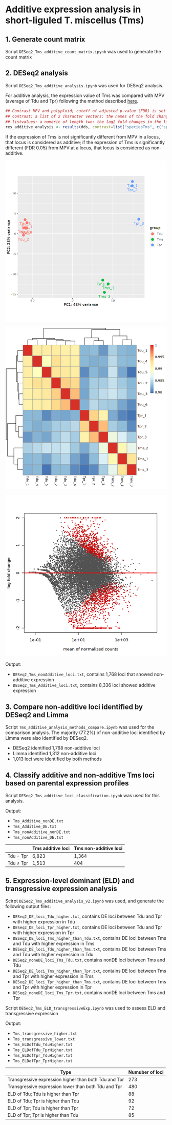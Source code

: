 # Additive expression analysis in short-liguled T. miscellus (Tms)
## 1. Generate count matrix
Script `DESeq2_Tms_additive_count_matrix.ipynb` was used to generate the count matrix

## 2. DESeq2 analysis
Script `DESeq2_Tms_additive_analysis.ipynb` was used for DESeq2 analysis.

For additive analysis, the expression value of Tms was compared with MPV (average of Tdu and Tpr) following the method described [here](https://support.bioconductor.org/p/69104/).
```r
## Contrast MPV and polyploid; cutoff of adjusted p-value (FDR) is set as 0.05; MPV is the baseline for logFC
## contrast: a list of 2 character vectors: the names of the fold changes for the numerator, and the names of the fold changes for the denominator; these names should be elements of resultNames(object)
## listvalues: a numeric of length two: the log2 fold changes in the list are multiplied by these values (only used if a list is provided to contrast)
res_additive_analysis <- results(dds, contrast=list("speciesTms", c("speciesTdu","speciesTpr")), listValues=c(1, -1/2), alpha = 0.05)
```

If the expression of Tms is not significantly different from MPV in a locus, that locus is considered as additive; if the expression of Tms is significantly different (FDR 0.05) from MPV at a locus, that locus is considered as non-additive.

![PCA plot](https://github.com/GatorShan/Tragopogon-Inflorescence-RNA-seq-Analysis/blob/master/Differential_expression_analysis/Additive_exp_Tms/images/Tms_additive_PCA.png)

![Clustering](https://github.com/GatorShan/Tragopogon-Inflorescence-RNA-seq-Analysis/blob/master/Differential_expression_analysis/Additive_exp_Tms/images/Tms_additive_clustering.png)

![MA plot](https://github.com/GatorShan/Tragopogon-Inflorescence-RNA-seq-Analysis/blob/master/Differential_expression_analysis/Additive_exp_Tms/images/Tms_additive_MA.png)

Output:
  - `DESeq2_Tms_nonAdditive_loci.txt`, contains 1,768 loci that showed non-additive expression
  - `DESeq2_Tms_Additive_loci.txt`, contains 8,336 loci showed additive expression
  

## 3. Compare non-additive loci identified by DESeq2 and Limma
Script `Tms_additive_analysis_methods_compare.ipynb` was used for the comparison analysis. The majority (77.2%) of non-additive loci identified by Limma were also identified by DESeq2.
  - DESeq2 identified 1,768 non-additive loci
  - Limma identified 1,312 non-additive loci
  - 1,013 loci were identified by both methods

## 4. Classify additive and non-additive Tms loci based on parental expression profiles
Script `DESeq2_Tms_additive_loci_classification.ipynb` was used for this analysis.

Output:
  - `Tms_Additive_nonDE.txt`
  - `Tms_Additive_DE.txt`
  - `Tms_nonAdditive_nonDE.txt`
  - `Tms_nonAdditive_DE.txt`

| | Tms additive loci | Tms non-additive loci |
| -- | -- | -- |
| Tdu = Tpr | 6,823 | 1,364 |
| Tdu ≠ Tpr | 1,513 | 404 |

## 5. Expression-level dominant (ELD) and transgressive expression analysis
Scirpt `DESeq2_Tms_additive_analysis_v2.ipynb` was used, and generate the following output files:
  - `DESeq2_DE_loci_Tdu_higher.txt`, contains DE loci between Tdu and Tpr with higher expression in Tdu
  - `DESeq2_DE_loci_Tpr_higher.txt`, contains DE loci between Tdu and Tpr with higher expression in Tpr
  - `DESeq2_DE_loci_Tms_higher_than_Tdu.txt`, contains DE loci between Tms and Tdu with higher expression in Tms
  - `DESeq2_DE_loci_Tdu_higher_than_Tms.txt`, contains DE loci between Tms and Tdu with higher expression in Tdu
  - `DESeq2_noneDE_loci_Tms_Tdu.txt`, contains nonDE loci between Tms and Tdu
  - `DESeq2_DE_loci_Tms_higher_than_Tpr.txt`, contains DE loci between Tms and Tpr with higher expression in Tms
  - `DESeq2_DE_loci_Tpr_higher_than_Tms.txt`, contains DE loci between Tms and Tpr with higher expression in Tpr
  - `DESeq2_noneDE_loci_Tms_Tpr.txt`, contains nonDE loci between Tms and Tpr

Script `DESeq2_Tms_ELD_transgressiveExp.ipynb` was used to assess ELD and transgressive expression

Output:
  - `Tms_transgressive_higher.txt`
  - `Tms_transgressive_lower.txt`
  - `Tms_ELDofTdu_TduHigher.txt`
  - `Tms_ELDofTdu_TprHigher.txt`
  - `Tms_ELDofTpr_TduHigher.txt`
  - `Tms_ELDofTpr_TprHigher.txt`

| Type | Numuber of loci |
| -- | -- |
| Transgressive expression higher than both Tdu and Tpr | 273 |
| Transgressive expression lower than both Tdu and Tpr | 480 |
| ELD of Tdu; Tdu is higher than Tpr | 88 |
| ELD of Tdu; Tpr is higher than Tdu | 92 |
| ELD of Tpr; Tdu is higher than Tpr | 72 |
| ELD of Tpr; Tpr is higher than Tdu | 85 |


